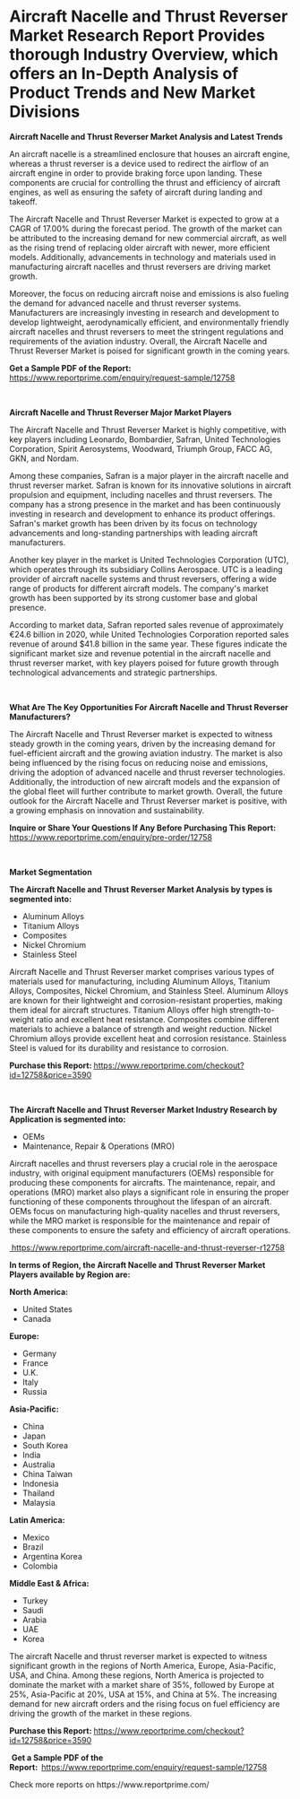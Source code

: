 <p><h1>Aircraft Nacelle and Thrust Reverser Market Research Report Provides thorough Industry Overview, which offers an In-Depth Analysis of Product Trends and New Market Divisions</h1></p><p><strong>Aircraft Nacelle and Thrust Reverser Market Analysis and Latest Trends</strong></p>
<p><p>An aircraft nacelle is a streamlined enclosure that houses an aircraft engine, whereas a thrust reverser is a device used to redirect the airflow of an aircraft engine in order to provide braking force upon landing. These components are crucial for controlling the thrust and efficiency of aircraft engines, as well as ensuring the safety of aircraft during landing and takeoff.</p><p>The Aircraft Nacelle and Thrust Reverser Market is expected to grow at a CAGR of 17.00% during the forecast period. The growth of the market can be attributed to the increasing demand for new commercial aircraft, as well as the rising trend of replacing older aircraft with newer, more efficient models. Additionally, advancements in technology and materials used in manufacturing aircraft nacelles and thrust reversers are driving market growth.</p><p>Moreover, the focus on reducing aircraft noise and emissions is also fueling the demand for advanced nacelle and thrust reverser systems. Manufacturers are increasingly investing in research and development to develop lightweight, aerodynamically efficient, and environmentally friendly aircraft nacelles and thrust reversers to meet the stringent regulations and requirements of the aviation industry. Overall, the Aircraft Nacelle and Thrust Reverser Market is poised for significant growth in the coming years.</p></p>
<p><strong>Get a Sample PDF of the Report:&nbsp;</strong> <a href="https://www.reportprime.com/enquiry/request-sample/12758">https://www.reportprime.com/enquiry/request-sample/12758</a></p>
<p>&nbsp;</p>
<p><strong>Aircraft Nacelle and Thrust Reverser Major Market Players</strong></p>
<p><p>The Aircraft Nacelle and Thrust Reverser Market is highly competitive, with key players including Leonardo, Bombardier, Safran, United Technologies Corporation, Spirit Aerosystems, Woodward, Triumph Group, FACC AG, GKN, and Nordam.</p><p>Among these companies, Safran is a major player in the aircraft nacelle and thrust reverser market. Safran is known for its innovative solutions in aircraft propulsion and equipment, including nacelles and thrust reversers. The company has a strong presence in the market and has been continuously investing in research and development to enhance its product offerings. Safran's market growth has been driven by its focus on technology advancements and long-standing partnerships with leading aircraft manufacturers.</p><p>Another key player in the market is United Technologies Corporation (UTC), which operates through its subsidiary Collins Aerospace. UTC is a leading provider of aircraft nacelle systems and thrust reversers, offering a wide range of products for different aircraft models. The company's market growth has been supported by its strong customer base and global presence.</p><p>According to market data, Safran reported sales revenue of approximately €24.6 billion in 2020, while United Technologies Corporation reported sales revenue of around $41.8 billion in the same year. These figures indicate the significant market size and revenue potential in the aircraft nacelle and thrust reverser market, with key players poised for future growth through technological advancements and strategic partnerships.</p></p>
<p>&nbsp;</p>
<p><strong>What Are The Key Opportunities For Aircraft Nacelle and Thrust Reverser Manufacturers?</strong></p>
<p><p>The Aircraft Nacelle and Thrust Reverser market is expected to witness steady growth in the coming years, driven by the increasing demand for fuel-efficient aircraft and the growing aviation industry. The market is also being influenced by the rising focus on reducing noise and emissions, driving the adoption of advanced nacelle and thrust reverser technologies. Additionally, the introduction of new aircraft models and the expansion of the global fleet will further contribute to market growth. Overall, the future outlook for the Aircraft Nacelle and Thrust Reverser market is positive, with a growing emphasis on innovation and sustainability.</p></p>
<p><strong>Inquire or Share Your Questions If Any Before Purchasing This Report:</strong> <a href="https://www.reportprime.com/enquiry/pre-order/12758">https://www.reportprime.com/enquiry/pre-order/12758</a></p>
<p>&nbsp;</p>
<p><strong>Market Segmentation</strong></p>
<p><strong>The Aircraft Nacelle and Thrust Reverser Market Analysis by types is segmented into:</strong></p>
<p><ul><li>Aluminum Alloys</li><li>Titanium Alloys</li><li>Composites</li><li>Nickel Chromium</li><li>Stainless Steel</li></ul></p>
<p><p>Aircraft Nacelle and Thrust Reverser market comprises various types of materials used for manufacturing, including Aluminum Alloys, Titanium Alloys, Composites, Nickel Chromium, and Stainless Steel. Aluminum Alloys are known for their lightweight and corrosion-resistant properties, making them ideal for aircraft structures. Titanium Alloys offer high strength-to-weight ratio and excellent heat resistance. Composites combine different materials to achieve a balance of strength and weight reduction. Nickel Chromium alloys provide excellent heat and corrosion resistance. Stainless Steel is valued for its durability and resistance to corrosion.</p></p>
<p><strong>Purchase this Report:&nbsp;</strong><a href="https://www.reportprime.com/checkout?id=12758&price=3590">https://www.reportprime.com/checkout?id=12758&price=3590</a></p>
<p>&nbsp;</p>
<p><strong>The Aircraft Nacelle and Thrust Reverser Market Industry Research by Application is segmented into:</strong></p>
<p><ul><li>OEMs</li><li>Maintenance, Repair & Operations (MRO)</li></ul></p>
<p><p>Aircraft nacelles and thrust reversers play a crucial role in the aerospace industry, with original equipment manufacturers (OEMs) responsible for producing these components for aircrafts. The maintenance, repair, and operations (MRO) market also plays a significant role in ensuring the proper functioning of these components throughout the lifespan of an aircraft. OEMs focus on manufacturing high-quality nacelles and thrust reversers, while the MRO market is responsible for the maintenance and repair of these components to ensure the safety and efficiency of aircraft operations.</p></p>
<p><a href="https://www.reportprime.com/aircraft-nacelle-and-thrust-reverser-r12758">&nbsp;https://www.reportprime.com/aircraft-nacelle-and-thrust-reverser-r12758</a></p>
<p><strong>In terms of Region, the Aircraft Nacelle and Thrust Reverser Market Players available by Region are:</strong></p>
<p>
    <p> <strong> North America: </strong>
        <ul>
            <li>United States</li>
            <li>Canada</li>
        </ul>
        </p> 
    <p> <strong> Europe: </strong>
        <ul>
            <li>Germany</li>
            <li>France</li>
            <li>U.K.</li>
            <li>Italy</li>
            <li>Russia</li>
        </ul>
        </p> 
    <p> <strong> Asia-Pacific: </strong>
        <ul>
            <li>China</li>
            <li>Japan</li>
            <li>South Korea</li>
            <li>India</li>
            <li>Australia</li>
            <li>China Taiwan</li>
            <li>Indonesia</li>
            <li>Thailand</li>
            <li>Malaysia</li>
        </ul>
        </p> 
    <p> <strong> Latin America: </strong>
        <ul>
            <li>Mexico</li>
            <li>Brazil</li>
            <li>Argentina Korea</li>
            <li>Colombia</li>
        </ul>
        </p> 
    <p> <strong> Middle East & Africa: </strong>
        <ul>
            <li>Turkey</li>
            <li>Saudi</li>
            <li>Arabia</li>
            <li>UAE</li>
            <li>Korea</li>
        </ul>
    </p>
    </p>
<p><p>The aircraft Nacelle and thrust reverser market is expected to witness significant growth in the regions of North America, Europe, Asia-Pacific, USA, and China. Among these regions, North America is projected to dominate the market with a market share of 35%, followed by Europe at 25%, Asia-Pacific at 20%, USA at 15%, and China at 5%. The increasing demand for new aircraft orders and the rising focus on fuel efficiency are driving the growth of the market in these regions.</p></p>
<p><strong>Purchase this Report: </strong><a href="https://www.reportprime.com/checkout?id=12758&price=3590">https://www.reportprime.com/checkout?id=12758&price=3590</a></p>
<p>&nbsp;<strong>Get a Sample PDF of the Report:&nbsp;&nbsp;</strong><a href="https://www.reportprime.com/enquiry/request-sample/12758">https://www.reportprime.com/enquiry/request-sample/12758</a></p>
<p><strong></strong></p>
<p>Check more reports on https://www.reportprime.com/</p>